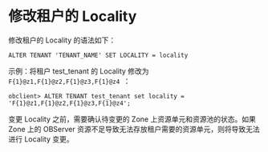 修改租户的 Locality 
===================================



修改租户的 Locality 的语法如下：

    ALTER TENANT 'TENANT_NAME' SET LOCALITY = locality



示例：将租户 test_tenant 的 Locality 修改为 `F{1}@z1,F{1}@z2,F{1}@z3,F{1}@z4 `：

    obclient> ALTER TENANT test_tenant set locality = 'F{1}@z1,F{1}@z2,F{1}@z3,F{1}@z4';



变更 Locality 之前，需要确认待变更的 Zone 上资源单元和资源池的状态。如果 Zone 上的 OBServer 资源不足导致无法存放租户需要的资源单元，则将导致无法进行 Locality 变更。
